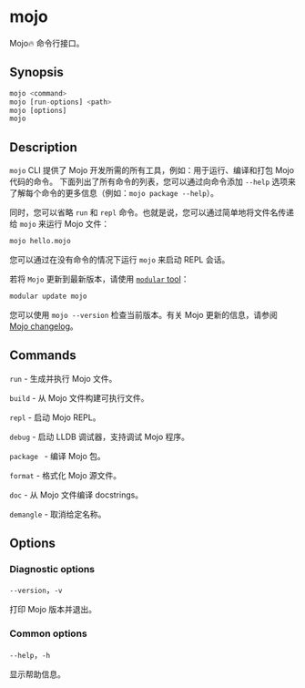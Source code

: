 # mojo

Mojo🔥 命令行接口。

## Synopsis

```python
mojo <command>
mojo [run-options] <path>
mojo [options]
mojo
```

## Description

`mojo` CLI 提供了 Mojo 开发所需的所有工具，例如：用于运行、编译和打包 Mojo 代码的命令。
下面列出了所有命令的列表，您可以通过向命令添加 `--help` 选项来了解每个命令的更多信息（例如：`mojo package --help`）。

同时，您可以省略 `run` 和 `repl` 命令。也就是说，您可以通过简单地将文件名传递给 `mojo` 来运行 Mojo 文件：

```python
mojo hello.mojo
```

您可以通过在没有命令的情况下运行 `mojo` 来启动 REPL 会话。

若将 `Mojo` 更新到最新版本，请使用 [`modular` tool](https://docs.modular.com/cli/)：

```python
modular update mojo
```

您可以使用 `mojo --version` 检查当前版本。有关 Mojo 更新的信息，请参阅 [Mojo changelog](https://docs.modular.com/mojo/changelog.html)。

## Commands

`run` - 生成并执行 Mojo 文件。

`build` - 从 Mojo 文件构建可执行文件。

`repl` - 启动 Mojo REPL。

`debug` - 启动 LLDB 调试器，支持调试 Mojo 程序。

`package ` - 编译 Mojo 包。

`format` - 格式化 Mojo 源文件。

`doc` - 从 Mojo 文件编译 docstrings。

`demangle` - 取消给定名称。

## Options

### Diagnostic options

`--version`，`-v`

打印 Mojo 版本并退出。

### Common options

`--help`，`-h`

显示帮助信息。
